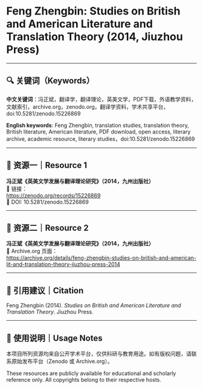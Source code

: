 # Feng Zhengbin: Studies on British and American Literature and Translation Theory (2014, Jiuzhou Press)

---

## 🔍 关键词（Keywords）

**中文关键词**：冯正斌，翻译学，翻译理论，英美文学，PDF下载，外语教学资料，文献索引，archive.org，zenodo.org，翻译学资料，学术共享平台，doi:10.5281/zenodo.15226869  

**English keywords**: Feng Zhengbin, translation studies, translation theory, British literature, American literature, PDF download, open access, literary archive, academic resource, literary studies，doi:10.5281/zenodo.15226869

---

## 📘 资源一｜Resource 1  
**冯正斌《英美文学发展与翻译理论研究》（2014，九州出版社）**  
📎 链接：  
https://zenodo.org/records/15226869  
📌 DOI: 10.5281/zenodo.15226869

---

## 📁 资源二｜Resource 2  
**冯正斌《英美文学发展与翻译理论研究》（2014，九州出版社）**  
📎 Archive.org 页面：  
https://archive.org/details/feng-zhengbin-studies-on-british-and-american-lit-and-translation-theory-jiuzhou-press-2014

---

## 🔗 引用建议｜Citation

Feng Zhengbin (2014). *Studies on British and American Literature and Translation Theory*. Jiuzhou Press.

---

## 📜 使用说明｜Usage Notes

本项目所列资源均来自公开学术平台，仅供科研与教育用途。如有版权问题，请联系原始发布平台（Zenodo 或 Archive.org）。

These resources are publicly available for educational and scholarly reference only. All copyrights belong to their respective hosts.
